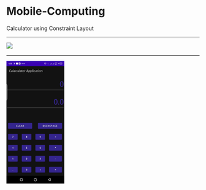 # Mobile-Computing
Calculator using Constraint Layout

----

 <img src="https://drive.google.com/uc?export=view&id=1MSSkOKb32OWVz0kMnoH3mJzoaRrmwcqL">

----

<img align="center" src="https://github.com/AfaqShuaib09/Calculator-Layout-using-Android-Studio/blob/main/calculator_preview.jpeg" width="30%" height="50%">                                                                                                
                                                                                                                                          
